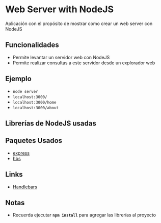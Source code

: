 # Web Server with NodeJS

Aplicación con el propósito de mostrar como crear un web server con NodeJS

## Funcionalidades

* Permite levantar un servidor web con NodeJS
* Permite realizar consultas a este servidor desde un explorador web

## Ejemplo

* `node server`
* `localhost:3000/`
* `localhost:3000/home`
* `localhost:3000/about`

## Librerías de NodeJS usadas

## Paquetes Usados

* [express](http://bit.ly/2LCToHk)
* [hbs](http://bit.ly/2XTU9m4)

## Links

* [Handlebars](http://bit.ly/2JsKY2n)

## Notas

* Recuerda ejecutar **`npm install`** para agregar las librerías al proyecto
